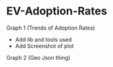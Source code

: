 # EV-Adoption-Rates

Graph 1 (Trends of Adoption Rates)
* Add lib and tools used
* Add Screenshot of plot

Graph 2 (Geo Json thing)
